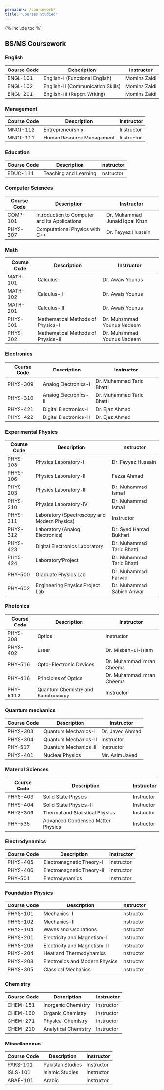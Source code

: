 ```yaml
---
permalink: /coursework/
title: "Courses Studied"
---
```

{% include toc %}



## BS/MS Coursework
###  English

  | Course Code | Description |   Instructor    |
  | -------- | ---------------------------------------- | ---------------- |
  | ENGL-101 | English-I (Functional English) | Momina Zaidi |
  | ENGL-102 | English-II (Communication Skills) | Momina Zaidi |
  | ENGL-201 | English-III (Report Writing) | Momina Zaidi |

###  Management

  | Course Code | Description |Instructor |
  | -------- | ---------------------------------------- | ---------------- |
  | MNGT-112 | Entrepreneurship | Instructor |
  | MNGT-111 | Human Resource Management | Instructor |

###  Education

  | Course Code | Description |Instructor |
  | -------- | ---------------------------------------- | ---------------- |
  | EDUC-111 | Teaching and Learning | Instructor |

###  Computer Sciences

  | Course Code | Description |Instructor |
  | -------- | ---------------------------------------- | ---------------- |
  | COMP-101 | Introduction to Computer and its Applications | Dr. Muhammad Junaid Iqbal Khan |
  | PHYS-307 | Computational Physics with C++ | Dr. Fayyaz Hussain |

###  Math

  | Course Code | Description |Instructor |
  | -------- | ---------------------------------------- | ---------------- |
  | MATH-101 | Calculus-I | Dr. Awais Younus |
  | MATH-102 | Calculus-II | Dr. Awais Younus |
  | MATH-201 | Calculus-III | Dr. Awais Younus |
  | PHYS-301 | Mathematical Methods of Physics-I | Dr. Muhammad Younus Nadeem |
  | PHYS-302 | Mathematical Methods of Physics-II | Dr. Muhammad Younus Nadeem |

###  Electronics

  | Course Code | Description |Instructor |
  | -------- | ---------------------------------------- | ---------------- |
  | PHYS-309 | Analog Electronics-I | Dr. Muhammad Tariq Bhatti |
  | PHYS-310 | Analog Electronics-II | Dr. Muhammad Tariq Bhatti |
  | PHYS-421 | Digital Electronics-I | 	Dr. Ejaz Ahmad |
  | PHYS-422 | Digital Electronics-II | 	Dr. Ejaz Ahmad |

###  Experimental Physics

  | Course Code | Description |Instructor |
  | -------- | ---------------------------------------- | ---------------- |
  | PHYS-103 | Physics Laboratory-I | 	Dr. Fayyaz Hussain |
  | PHYS-106 | Physics Laboratory-II | Fezza Ahmad |
  | PHYS-203 | Physics Laboratory-Ill | Dr. Muhammad Ismail |
  | PHYS-210 | Physics Laboratory-IV | Dr. Muhammad Ismail |
  | PHYS-311 | Laboratory (Spectroscopy and Modern Physics) | Instructor |
  | PHYS-312 | Laboratory (Analog Electronics) | Dr. Syed Hamad Bukhari |
  | PHYS-423 | Digital Electronics Laboratory | Dr. Muhammad Tariq Bhatti |
  | PHYS-424 | Laboratory/Project | Dr. Muhammad Tariq Bhatti |
  | PHY-500 | Graduate Physics Lab | Dr. Muhammad Faryad |
  | PHY-602 | Engineering Physics Project Lab | Dr. Muhammad Sabieh Anwar |

### Photonics

  | Course Code | Description |Instructor |
  | -------- | ---------------------------------------- | ---------------- |
  | PHYS-308 | Optics | Instructor |
  | PHYS-402 | Laser | Dr. Misbah-ul-Islam |
  | PHY-516 | Opto-Electronic Devices | Dr. Muhammad Imran Cheema |
  | PHY-416 | Principles of Optics | Dr. Muhammad Imran Cheema |
  | PHY-5112 | Quantum Chemistry and Spectroscopy | Instructor |

###  Quantum mechanics

  | Course Code | Description |Instructor |
  | -------- | ---------------------------------------- | ---------------- |
  | PHYS-303 | Quantum Mechanics-I | Dr. Javed Ahmad |
  | PHYS-304 | Quantum Mechanics-II | Instructor |
  | PHY-517 | Quantum Mechanics III | Instructor |
  | PHYS-401 | Nuclear Physics | Mr. Asim Javed |

### Material Sciences

  | Course Code | Description |Instructor |
  | -------- | ---------------------------------------- | ---------------- |
  | PHYS-403 | Solid State Physics | Instructor |
  | PHYS-404 | Solid State Physics-II | Instructor |
  | PHYS-306 | Thermal and Statistical Physics | Instructor |
  | PHY-535 | Advanced Condensed Matter Physics | Instructor |

### Electrodynamics

  | Course Code | Description |Instructor |
  | -------- | ---------------------------------------- | ---------------- |
  | PHYS-405 | Electromagnetic Theory-I | Instructor |
  | PHYS-406 | Electromagnetic Theory-II | Instructor |
  | PHY-501 | Electrodynamics | Instructor |

### Foundation Physics

  | Course Code | Description |Instructor |
  | -------- | ---------------------------------------- | ---------------- |
  | PHYS-101 | Mechanics-I | Instructor |
  | PHYS-102 | Mechanics-II | Instructor |
  | PHYS-104 | Waves and Oscillations | Instructor |
  | PHYS-201 | Electricity and Magnetism-I | Instructor |
  | PHYS-206 | Electricity and Magnetism-II | Instructor |
  | PHYS-204 | Heat and Thermodynamics | Instructor |
  | PHYS-208 | Electronics and Modern Physics | Instructor |
  | PHYS-305 | Classical Mechanics | Instructor |

###  Chemistry

  | Course Code | Description |Instructor |
  | -------- | ---------------------------------------- | ---------------- |
  | CHEM-151 | Inorganic Chemistry | Instructor |
  | CHEM-160 | Organic Chemistry | Instructor |
  | CHEM-271 | Physical Chemistry | Instructor |
  | CHEM-210 | Analytical Chemistry | Instructor |

###  Miscellaneous

  | Course Code | Description |Instructor |
  | -------- | ---------------------------------------- | ---------------- |
  | PAKS-101 | Pakistan Studies | Instructor |
  | ISLS-101 | Islamic Studies | Instructor |
  | ARAB-101 | Arabic | Instructor |
